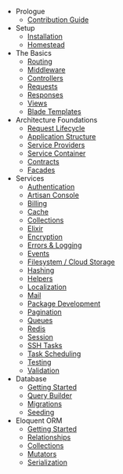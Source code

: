 - Prologue
    - [Contribution Guide](/docs/{{version}}/contributions)
- Setup
    - [Installation](/docs/{{version}}/installation)
    - [Homestead](/docs/{{version}}/homestead)
- The Basics
    - [Routing](/docs/{{version}}/routing)
    - [Middleware](/docs/{{version}}/middleware)
    - [Controllers](/docs/{{version}}/controllers)
    - [Requests](/docs/{{version}}/requests)
    - [Responses](/docs/{{version}}/responses)
    - [Views](/docs/{{version}}/views)
    - [Blade Templates](/docs/{{version}}/blade)
- Architecture Foundations
    - [Request Lifecycle](/docs/{{version}}/lifecycle)
    - [Application Structure](/docs/{{version}}/structure)
    - [Service Providers](/docs/{{version}}/providers)
    - [Service Container](/docs/{{version}}/container)
    - [Contracts](/docs/{{version}}/contracts)
    - [Facades](/docs/{{version}}/facades)
- Services
    - [Authentication](/docs/{{version}}/authentication)
    - [Artisan Console](/docs/{{version}}/artisan)
    - [Billing](/docs/{{version}}/billing)
    - [Cache](/docs/{{version}}/cache)
    - [Collections](/docs/{{version}}/collections)
    - [Elixir](/docs/{{version}}/elixir)
    - [Encryption](/docs/{{version}}/encryption)
    - [Errors & Logging](/docs/{{version}}/errors)
    - [Events](/docs/{{version}}/events)
    - [Filesystem / Cloud Storage](/docs/{{version}}/filesystem)
    - [Hashing](/docs/{{version}}/hashing)
    - [Helpers](/docs/{{version}}/helpers)
    - [Localization](/docs/{{version}}/localization)
    - [Mail](/docs/{{version}}/mail)
    - [Package Development](/docs/{{version}}/packages)
    - [Pagination](/docs/{{version}}/pagination)
    - [Queues](/docs/{{version}}/queues)
    - [Redis](/docs/{{version}}/redis)
    - [Session](/docs/{{version}}/session)
    - [SSH Tasks](/docs/{{version}}/envoy)
    - [Task Scheduling](/docs/{{version}}/scheduling)
    - [Testing](/docs/{{version}}/testing)
    - [Validation](/docs/{{version}}/validation)
- Database
    - [Getting Started](/docs/{{version}}/database)
    - [Query Builder](/docs/{{version}}/queries)
    - [Migrations](/docs/{{version}}/migrations)
    - [Seeding](/docs/{{version}}/seeding)
- Eloquent ORM
    - [Getting Started](/docs/{{version}}/eloquent)
    - [Relationships](/docs/{{version}}/eloquent-relationships)
    - [Collections](/docs/{{version}}/eloquent-collections)
    - [Mutators](/docs/{{version}}/eloquent-mutators)
    - [Serialization](/docs/{{version}}/eloquent-serialization)
